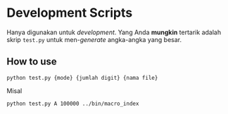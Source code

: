 # **Development Scripts**
Hanya digunakan untuk *development*. Yang Anda **mungkin** tertarik adalah skrip `test.py` untuk men-*generate* angka-angka yang besar.

## How to use
`python test.py {mode} {jumlah digit} {nama file}`

Misal

`python test.py A 100000 ../bin/macro_index`